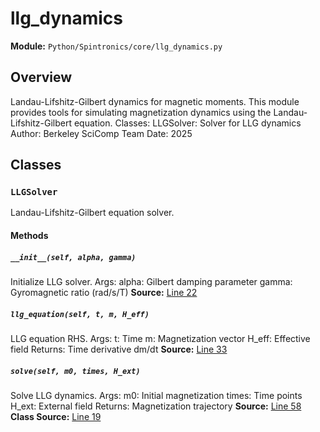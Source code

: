 # llg_dynamics
**Module:** `Python/Spintronics/core/llg_dynamics.py`
## Overview
Landau-Lifshitz-Gilbert dynamics for magnetic moments.
This module provides tools for simulating magnetization dynamics using
the Landau-Lifshitz-Gilbert equation.
Classes:
LLGSolver: Solver for LLG dynamics
Author: Berkeley SciComp Team
Date: 2025
## Classes
### `LLGSolver`
Landau-Lifshitz-Gilbert equation solver.
#### Methods
##### `__init__(self, alpha, gamma)`
Initialize LLG solver.
Args:
alpha: Gilbert damping parameter
gamma: Gyromagnetic ratio (rad/s/T)
**Source:** [Line 22](Python/Spintronics/core/llg_dynamics.py#L22)
##### `llg_equation(self, t, m, H_eff)`
LLG equation RHS.
Args:
t: Time
m: Magnetization vector
H_eff: Effective field
Returns:
Time derivative dm/dt
**Source:** [Line 33](Python/Spintronics/core/llg_dynamics.py#L33)
##### `solve(self, m0, times, H_ext)`
Solve LLG dynamics.
Args:
m0: Initial magnetization
times: Time points
H_ext: External field
Returns:
Magnetization trajectory
**Source:** [Line 58](Python/Spintronics/core/llg_dynamics.py#L58)
**Class Source:** [Line 19](Python/Spintronics/core/llg_dynamics.py#L19)
